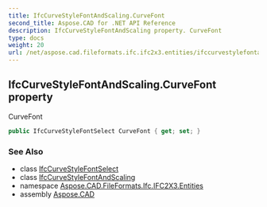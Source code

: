 ```yaml
---
title: IfcCurveStyleFontAndScaling.CurveFont
second_title: Aspose.CAD for .NET API Reference
description: IfcCurveStyleFontAndScaling property. CurveFont
type: docs
weight: 20
url: /net/aspose.cad.fileformats.ifc.ifc2x3.entities/ifccurvestylefontandscaling/curvefont/
---
```

## IfcCurveStyleFontAndScaling.CurveFont property

CurveFont

```csharp
public IfcCurveStyleFontSelect CurveFont { get; set; }
```

### See Also

* class [IfcCurveStyleFontSelect](../../../aspose.cad.fileformats.ifc.ifc2x3.types/ifccurvestylefontselect/)
* class [IfcCurveStyleFontAndScaling](../)
* namespace [Aspose.CAD.FileFormats.Ifc.IFC2X3.Entities](../../ifccurvestylefontandscaling/)
* assembly [Aspose.CAD](../../../)


